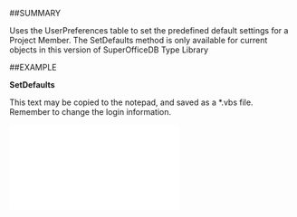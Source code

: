 

##SUMMARY

Uses the UserPreferences table to set the predefined default settings for a Project Member. The SetDefaults method is only available for current objects in this version of SuperOfficeDB Type Library


##EXAMPLE

**SetDefaults**

This text may be copied to the notepad, and saved as a *.vbs file. Remember to change the login information.

![](../../Examples/vbs/SOProjectMember.SetDefaults.vbs.txt)






